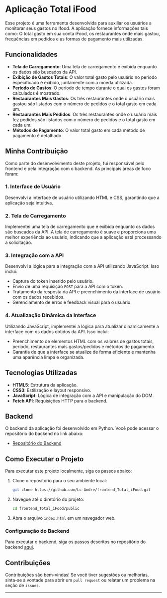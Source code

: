 # Aplicação Total iFood

Esse projeto é uma ferramenta desenvolvida para auxiliar os usuários a monitorar seus gastos no Ifood. A aplicação fornece informações tais como: O total gasto em sua conta iFood, os restaurantes onde mais gastou, frequências em pedidos e as formas de pagamento mais utilizadas.

## Funcionalidades

- **Tela de Carregamento**: Uma tela de carregamento é exibida enquanto os dados são buscados da API.
- **Exibição de Gastos Totais**: O valor total gasto pelo usuário no período especificado é exibido, juntamente com a moeda utilizada.
- **Período de Gastos**: O período de tempo durante o qual os gastos foram calculados é mostrado.
- **Restaurantes Mais Gastos**: Os três restaurantes onde o usuário mais gastou são listados com o número de pedidos e o total gasto em cada um.
- **Restaurantes Mais Pedidos**: Os três restaurantes onde o usuário mais fez pedidos são listados com o número de pedidos e o total gasto em cada um.
- **Métodos de Pagamento**: O valor total gasto em cada método de pagamento é detalhado.

## Minha Contribuição

Como parte do desenvolvimento deste projeto, fui responsável pelo frontend e pela integração com o backend. As principais áreas de foco foram:

### 1. Interface de Usuário

Desenvolvi a interface de usuário utilizando HTML e CSS, garantindo que a aplicação seja intuitiva.

### 2. Tela de Carregamento

Implementei uma tela de carregamento que é exibida enquanto os dados são buscados da API. A tela de carregamento é suave e proporciona uma melhor experiência ao usuário, indicando que a aplicação está processando a solicitação.

### 3. Integração com a API

Desenvolvi a lógica para a integração com a API utilizando JavaScript. Isso inclui:

- Captura do token inserido pelo usuário.
- Envio de uma requisição `POST` para a API com o token.
- Tratamento da resposta da API e preenchimento da interface de usuário com os dados recebidos.
- Gerenciamento de erros e feedback visual para o usuário.

### 4. Atualização Dinâmica da Interface

Utilizando JavaScript, implementei a lógica para atualizar dinamicamente a interface com os dados obtidos da API. Isso inclui:

- Preenchimento de elementos HTML com os valores de gastos totais, período, restaurantes mais gastos/pedidos e métodos de pagamento.
- Garantia de que a interface se atualize de forma eficiente e mantenha uma aparência limpa e organizada.

## Tecnologias Utilizadas

- **HTML5**: Estrutura da aplicação.
- **CSS3**: Estilização e layout responsivo.
- **JavaScript**: Lógica de integração com a API e manipulação do DOM.
- **Fetch API**: Requisições HTTP para o backend.

## Backend

O backend da aplicação foi desenvolvido em Python. Você pode acessar o repositório do backend no link abaixo:

- [Repositório do Backend](https://github.com/Ghust27/Total_iFood)

## Como Executar o Projeto

Para executar este projeto localmente, siga os passos abaixo:

1. Clone o repositório para o seu ambiente local:
    ```bash
    git clone https://github.com/Lc-Andre/frontend_Total_iFood.git
    ```

2. Navegue até o diretório do projeto:
    ```bash
    cd frontend_Total_iFood/public
    ```

3. Abra o arquivo `index.html` em um navegador web.

### Configuração do Backend

Para executar o backend, siga os passos descritos no repositório do backend [aqui](https://github.com/Ghust27/Total_iFood).

## Contribuições

Contribuições são bem-vindas! Se você tiver sugestões ou melhorias, sinta-se à vontade para abrir um `pull request` ou relatar um problema na seção de `issues`.

---
